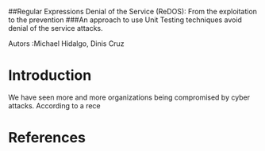 ##Regular Expressions Denial of the Service (ReDOS): From the exploitation to the prevention
###An approach to use Unit Testing techniques avoid denial of the service attacks.

Autors :Michael Hidalgo, Dinis Cruz
# Introduction
We have seen more and more organizations being compromised by cyber attacks. According to a rece


# References
